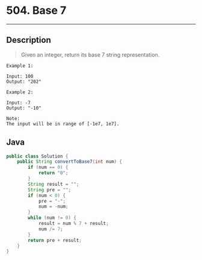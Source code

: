 # 504. Base 7

---

## Description

> Given an integer, return its base 7 string representation.

```
Example 1:

Input: 100
Output: "202"

```


```
Example 2:

Input: -7
Output: "-10"

```


```
Note:
The input will be in range of [-1e7, 1e7].
```



## Java

```java
public class Solution {
    public String convertToBase7(int num) {
        if (num == 0) {
            return "0";
        }
        String result = "";
        String pre = "";
        if (num < 0) {
            pre = "-";
            num = -num;
        }
        while (num != 0) {
            result = num % 7 + result;
            num /= 7;
        }
        return pre + result;
    }
}
```